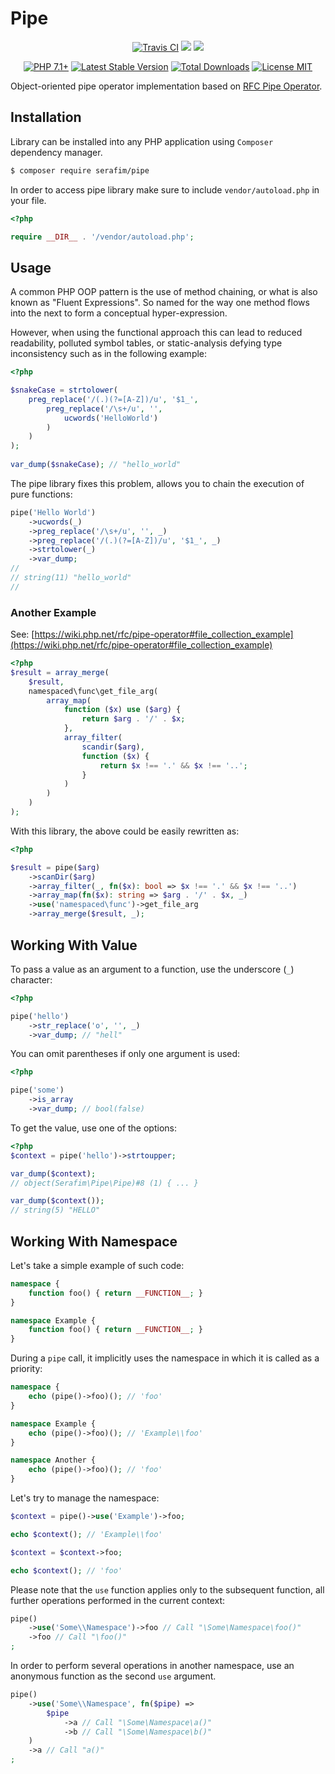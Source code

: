 <p align="center">
    <h1>Pipe</h1>
</p>
<p align="center">
    <a href="https://travis-ci.org/SerafimArts/Pipe"><img src="https://travis-ci.org/SerafimArts/Pipe.svg" alt="Travis CI" /></a>
    <a href="https://codeclimate.com/github/SerafimArts/Pipe/test_coverage"><img src="https://api.codeclimate.com/v1/badges/1fb35ca43960c5421349/test_coverage" /></a>
    <a href="https://codeclimate.com/github/SerafimArts/Pipe/maintainability"><img src="https://api.codeclimate.com/v1/badges/1fb35ca43960c5421349/maintainability" /></a>
</p>
<p align="center">
    <a href="https://packagist.org/packages/serafim/pipe"><img src="https://img.shields.io/badge/PHP-7.1+-6f4ca5.svg" alt="PHP 7.1+"></a>
    <a href="https://packagist.org/packages/serafim/pipe"><img src="https://poser.pugx.org/serafim/pipe/version" alt="Latest Stable Version"></a>
    <a href="https://packagist.org/packages/serafim/pipe"><img src="https://poser.pugx.org/serafim/pipe/downloads" alt="Total Downloads"></a>
    <a href="https://raw.githubusercontent.com/SerafimArts/Pipe/master/LICENSE.md"><img src="https://poser.pugx.org/serafim/pipe/license" alt="License MIT"></a>
</p>

Object-oriented pipe operator implementation based 
on [RFC Pipe Operator](https://wiki.php.net/rfc/pipe-operator).


## Installation

Library can be installed into any PHP application 
using `Composer` dependency manager.

```sh
$ composer require serafim/pipe
```

In order to access pipe library make sure to include `vendor/autoload.php` 
in your file.

```php
<?php

require __DIR__ . '/vendor/autoload.php';
```

## Usage

A common PHP OOP pattern is the use of method chaining, or what is 
also known as "Fluent Expressions". So named for the way one method 
flows into the next to form a conceptual hyper-expression.

However, when using the functional approach this can lead to reduced 
readability, polluted symbol tables, or static-analysis defying 
type inconsistency such as in the following example:

```php
<?php

$snakeCase = strtolower(
    preg_replace('/(.)(?=[A-Z])/u', '$1_', 
        preg_replace('/\s+/u', '', 
            ucwords('HelloWorld')
        )
    )
);
             
var_dump($snakeCase); // "hello_world"
```

The pipe library fixes this problem, allows you to 
chain the execution of pure functions:

```php
pipe('Hello World')
    ->ucwords(_)
    ->preg_replace('/\s+/u', '', _)
    ->preg_replace('/(.)(?=[A-Z])/u', '$1_', _)
    ->strtolower(_)
    ->var_dump;
//
// string(11) "hello_world"
//
```

### Another Example

See: [https://wiki.php.net/rfc/pipe-operator#file_collection_example](https://wiki.php.net/rfc/pipe-operator#file_collection_example)

```php
<?php
$result = array_merge(
    $result,
    namespaced\func\get_file_arg(
        array_map(
            function ($x) use ($arg) {
                return $arg . '/' . $x;
            },
            array_filter(
                scandir($arg),
                function ($x) {
                    return $x !== '.' && $x !== '..';
                }
            )
        )
    )
);
```

With this library, the above could be easily rewritten as:

```php
<?php

$result = pipe($arg)
    ->scanDir($arg)
    ->array_filter(_, fn($x): bool => $x !== '.' && $x !== '..')
    ->array_map(fn($x): string => $arg . '/' . $x, _)
    ->use('namespaced\func')->get_file_arg
    ->array_merge($result, _);
```


## Working With Value

To pass a value as an argument to a function, use the 
underscore (`_`) character:

```php
<?php

pipe('hello')
    ->str_replace('o', '', _)
    ->var_dump; // "hell"
```

You can omit parentheses if only one argument is used:

```php
<?php

pipe('some')
    ->is_array
    ->var_dump; // bool(false) 
```

To get the value, use one of the options:

```php
<?php
$context = pipe('hello')->strtoupper;

var_dump($context);
// object(Serafim\Pipe\Pipe)#8 (1) { ... } 

var_dump($context());
// string(5) "HELLO"
```

## Working With Namespace

Let's take a simple example of such code:

```php
namespace {
    function foo() { return __FUNCTION__; }
}

namespace Example {
    function foo() { return __FUNCTION__; }
}
```

During a `pipe` call, it implicitly uses the namespace in which it is called 
as a priority:

```php
namespace {
    echo (pipe()->foo)(); // 'foo'
}

namespace Example {
    echo (pipe()->foo)(); // 'Example\\foo'
}

namespace Another {
    echo (pipe()->foo)(); // 'foo'
}
```

Let's try to manage the namespace:

```php
$context = pipe()->use('Example')->foo;

echo $context(); // 'Example\\foo'

$context = $context->foo;

echo $context(); // 'foo'
```

Please note that the `use` function applies only to the subsequent function, 
all further operations performed in the current context:

```php
pipe()
    ->use('Some\\Namespace')->foo // Call "\Some\Namespace\foo()"
    ->foo // Call "\foo()"
;
```

In order to perform several operations in another namespace, use an anonymous 
function as the second `use` argument.

```php
pipe()
    ->use('Some\\Namespace', fn($pipe) => 
        $pipe
            ->a // Call "\Some\Namespace\a()"
            ->b // Call "\Some\Namespace\b()"
    )
    ->a // Call "a()"
;
```
